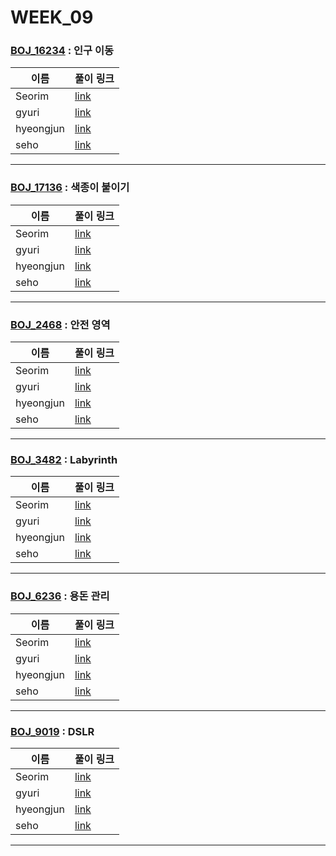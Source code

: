 # WEEK_09

### [BOJ_16234](https://boj.kr/16234) : 인구 이동

|이름|풀이 링크|
|--|--|
|Seorim| [link](BOJ_16234/Seorim.java)
|gyuri| [link](BOJ_16234/gyuri.py)
|hyeongjun| [link](BOJ_16234/hyeongjun.cpp)
|seho| [link](BOJ_16234/seho.py)
---


### [BOJ_17136](https://boj.kr/17136) : 색종이 붙이기

|이름|풀이 링크|
|--|--|
|Seorim| [link](BOJ_17136/Seorim.java)
|gyuri| [link](BOJ_17136/gyuri.py)
|hyeongjun| [link](BOJ_17136/hyeongjun.cpp)
|seho| [link](BOJ_17136/seho.py)
---


### [BOJ_2468](https://boj.kr/2468) : 안전 영역

|이름|풀이 링크|
|--|--|
|Seorim| [link](BOJ_2468/Seorim.java)
|gyuri| [link](BOJ_2468/gyuri.py)
|hyeongjun| [link](BOJ_2468/hyeongjun.cpp)
|seho| [link](BOJ_2468/seho.java)
---


### [BOJ_3482](https://boj.kr/3482) : Labyrinth

|이름|풀이 링크|
|--|--|
|Seorim| [link](BOJ_3482/Seorim.java)
|gyuri| [link](BOJ_3482/gyuri.py)
|hyeongjun| [link](BOJ_3482/hyeongjun.cpp)
|seho| [link](BOJ_3482/seho.py)
---


### [BOJ_6236](https://boj.kr/6236) : 용돈 관리

|이름|풀이 링크|
|--|--|
|Seorim| [link](BOJ_6236/Seorim.java)
|gyuri| [link](BOJ_6236/gyuri.py)
|hyeongjun| [link](BOJ_6236/hyeongjun.cpp)
|seho| [link](BOJ_6236/seho.py)
---


### [BOJ_9019](https://boj.kr/9019) : DSLR

|이름|풀이 링크|
|--|--|
|Seorim| [link](BOJ_9019/Seorim.java)
|gyuri| [link](BOJ_9019/gyuri.py)
|hyeongjun| [link](BOJ_9019/hyeongjun.cpp)
|seho| [link](BOJ_9019/seho.py)
---
